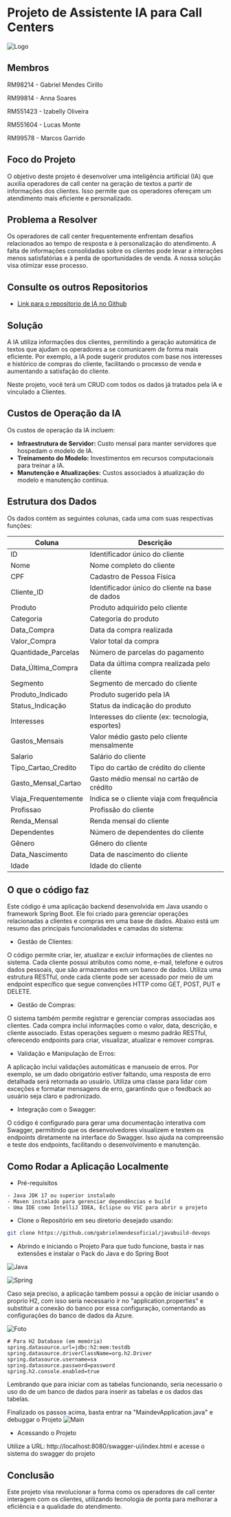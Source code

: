 # Projeto de Assistente IA para Call Centers
![Logo](https://cdn.discordapp.com/attachments/1292610820416475189/1300187723734192220/image-removebg-preview.png?ex=671fedad&is=671e9c2d&hm=0629e4e4ef73f71a6f03f8335fd4489a29f8b6bb14cc8bef3be01211271de0a9&)

## Membros

RM98214 - Gabriel Mendes Cirillo

RM99814 - Anna Soares

RM551423 - Izabelly Oliveira

RM551604 - Lucas Monte 

RM99578 - Marcos Garrido

## Foco do Projeto
O objetivo deste projeto é desenvolver uma inteligência artificial (IA) que auxilia operadores de call center na geração de textos a partir de informações dos clientes. Isso permite que os operadores ofereçam um atendimento mais eficiente e personalizado.

## Problema a Resolver
Os operadores de call center frequentemente enfrentam desafios relacionados ao tempo de resposta e à personalização do atendimento. A falta de informações consolidadas sobre os clientes pode levar a interações menos satisfatórias e à perda de oportunidades de venda. A nossa solução visa otimizar esse processo.

## Consulte os outros Repositorios 

 - [Link para o repositorio de IA no Github](https://github.com/gabrielmendesoficial/cgeniusIA)

## Solução
A IA utiliza informações dos clientes, permitindo a geração automática de textos que ajudam os operadores a se comunicarem de forma mais eficiente. Por exemplo, a IA pode sugerir produtos com base nos interesses e histórico de compras do cliente, facilitando o processo de venda e aumentando a satisfação do cliente.

Neste projeto, você terá um CRUD com todos os dados já tratados pela IA e vinculado a Clientes.

## Custos de Operação da IA
Os custos de operação da IA incluem:

- **Infraestrutura de Servidor:** Custo mensal para manter servidores que hospedam o modelo de IA.
- **Treinamento do Modelo:** Investimentos em recursos computacionais para treinar a IA.
- **Manutenção e Atualizações:** Custos associados à atualização do modelo e manutenção contínua.

## Estrutura dos Dados
Os dados contém as seguintes colunas, cada uma com suas respectivas funções:

| Coluna                   | Descrição |
|--------------------------|-----------|
| ID                       | Identificador único do cliente |
| Nome                     | Nome completo do cliente |
| CPF                      | Cadastro de Pessoa Física |
| Cliente_ID               | Identificador único do cliente na base de dados |
| Produto                  | Produto adquirido pelo cliente |
| Categoria                | Categoria do produto |
| Data_Compra              | Data da compra realizada |
| Valor_Compra             | Valor total da compra |
| Quantidade_Parcelas      | Número de parcelas do pagamento |
| Data_Última_Compra       | Data da última compra realizada pelo cliente |
| Segmento                 | Segmento de mercado do cliente |
| Produto_Indicado         | Produto sugerido pela IA |
| Status_Indicação         | Status da indicação do produto |
| Interesses               | Interesses do cliente (ex: tecnologia, esportes) |
| Gastos_Mensais           | Valor médio gasto pelo cliente mensalmente |
| Salario                  | Salário do cliente |
| Tipo_Cartao_Credito     | Tipo do cartão de crédito do cliente |
| Gasto_Mensal_Cartao     | Gasto médio mensal no cartão de crédito |
| Viaja_Frequentemente     | Indica se o cliente viaja com frequência |
| Profissao                | Profissão do cliente |
| Renda_Mensal             | Renda mensal do cliente |
| Dependentes              | Número de dependentes do cliente |
| Gênero                   | Gênero do cliente |
| Data_Nascimento          | Data de nascimento do cliente |
| Idade                    | Idade do cliente |

## O que o código faz

Este código é uma aplicação backend desenvolvida em Java usando o framework Spring Boot. Ele foi criado para gerenciar operações relacionadas a clientes e compras em uma base de dados. Abaixo está um resumo das principais funcionalidades e camadas do sistema:

- Gestão de Clientes:

O código permite criar, ler, atualizar e excluir informações de clientes no sistema. Cada cliente possui atributos como nome, e-mail, telefone e outros dados pessoais, que são armazenados em um banco de dados.
Utiliza uma estrutura RESTful, onde cada cliente pode ser acessado por meio de um endpoint específico que segue convenções HTTP como GET, POST, PUT e DELETE.

- Gestão de Compras:

O sistema também permite registrar e gerenciar compras associadas aos clientes. Cada compra inclui informações como o valor, data, descrição, e cliente associado.
Estas operações seguem o mesmo padrão RESTful, oferecendo endpoints para criar, visualizar, atualizar e remover compras.

- Validação e Manipulação de Erros:

A aplicação inclui validações automáticas e manuseio de erros. Por exemplo, se um dado obrigatório estiver faltando, uma resposta de erro detalhada será retornada ao usuário.
Utiliza uma classe para lidar com exceções e formatar mensagens de erro, garantindo que o feedback ao usuário seja claro e padronizado.

- Integração com o Swagger:

O código é configurado para gerar uma documentação interativa com Swagger, permitindo que os desenvolvedores visualizem e testem os endpoints diretamente na interface do Swagger. Isso ajuda na compreensão e teste dos endpoints, facilitando o desenvolvimento e manutenção.

## Como Rodar a Aplicação Localmente

- Pré-requisitos

```text
- Java JDK 17 ou superior instalado
- Maven instalado para gerenciar dependências e build
- Uma IDE como IntelliJ IDEA, Eclipse ou VSC para abrir o projeto
```

- Clone o Repositório em seu diretorio desejado usando:
   
```bash
git clone https://github.com/gabrielmendesoficial/javabuild-devops
```

- Abrindo e iniciando o Projeto
Para que tudo funcione, basta ir nas extensões e instalar o Pack do Java e do Spring Boot

![Java](https://cdn.discordapp.com/attachments/1296217711789080597/1302918347150856244/image.png?ex=6729dcc5&is=67288b45&hm=9e52cd718af8113c2835aebd029a966d18f5bfbe2a75ceb6e4dc36993c2b29d7&)

![Spring](https://cdn.discordapp.com/attachments/1296217711789080597/1302918109585211412/image.png?ex=6729dc8c&is=67288b0c&hm=c819d79084678e9047807763bbaa0529570813d5176a21d5306d99f07dedad13&)

Caso seja preciso, a aplicação tambem possui a opção de iniciar usando o proprio H2, com isso seria necessario ir no "application.properties" e substituir a conexão do banco por essa configuração, comentando as configurações do banco de dados da Azure.

![Foto](https://cdn.discordapp.com/attachments/1296217711789080597/1302928789084442665/image.png?ex=6729e67e&is=672894fe&hm=deed0d0b8e098d19e2035c4eb9767870e164bfcfb1ec868b253ac0a9cb515a85&)

```code
# Para H2 Database (em memória)
spring.datasource.url=jdbc:h2:mem:testdb
spring.datasource.driverClassName=org.h2.Driver
spring.datasource.username=sa
spring.datasource.password=password
spring.h2.console.enabled=true
````
Lembrando que para iniciar com as tabelas funcionando, seria necessario o uso do de um banco de dados para inserir as tabelas e os dados das tabelas.

Finalizado os passos acima, basta entrar na "MaindevApplication.java" e debuggar o Projeto
![Main](https://cdn.discordapp.com/attachments/1296217711789080597/1302929699936272404/image.png?ex=6729e757&is=672895d7&hm=df74659de7b49069570dea3417aff33a21977fef3e3701a5e3eee84d2d2899f4&)

- Acessando o Projeto

Utilize a URL: http://localhost:8080/swagger-ui/index.html
e acesse o sistema do swagger do projeto

## Conclusão
Este projeto visa revolucionar a forma como os operadores de call center interagem com os clientes, utilizando tecnologia de ponta para melhorar a eficiência e a qualidade do atendimento.
